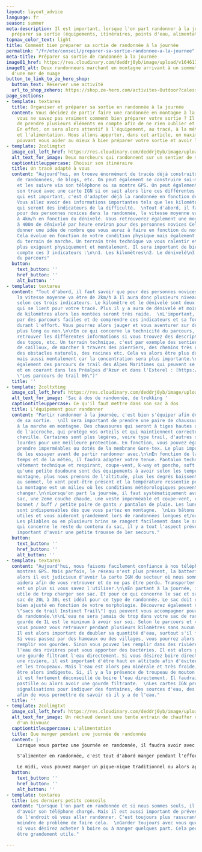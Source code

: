 ```yaml
---
layout: layout_advice
language: fr
season: summer
meta-description: Il est important, lorsque l'on part randonner à la journée, de bien
  préparer sa sortie (équipements, itinéraires, points d'eau, alimentation...)
topnav_color_text: light
title: Comment bien préparer sa sortie de randonnée à la journée
permalink: "/fr/ete/conseil/preparer-sa-sortie-randonnee-a-la-journee"
meta-title: Préparer sa sortie de randonnée à la journée
image01_href: https://res.cloudinary.com/deddrj0yb/image/upload/v1646130600/website/Conseil%20/laurentiu-morariu-zWGhVgY-GmY-unsplash_bwcsmi.jpg
image01_alt: Deux randonneurs marchant en montagne arrivant à un sommet au dessus
  d'une mer de nuage
button_to_link_to_ze_hero_shop:
  button_text: Réserver une activité
  url_to_shop_zehero: https://shop.ze-hero.com/activites-Outdoor?calessonstype=all&catypegenderlistsummer=all&calessonsactivitytype=all&start-date=
page_sections:
- template: textarea
  title: Organiser et préparer sa sortie en randonnée à la journée
  content: Vous décidez de partir faire une randonnée en montagne à la journée, mais
    vous ne savez pas vraiment comment bien préparer votre sortie ? Il est important
    de prendre plusieurs éléments en compte afin de ne rien oublier et de partir serein.
    En effet, on sera alors attentif à l'équipement, au tracé, à la météo, à l'hydratation
    et l'alimentation. Nous allons apporter, dans cet article, un maximum de conseil
    pouvant vous aider au mieux à bien préparer votre sortie et avoir les bases.
- template: 2colimgtxt
  image_col_left_href: https://res.cloudinary.com/deddrj0yb/image/upload/v1646130612/website/Conseil%20/anders-nielsen-8jQFXXSTvbw-unsplash_hsdiwr.jpg
  alt_text_for_image: Deux marcheurs qui randonnent sur un sentier de montagne
  captiontitleuppercase: Choisir son itinéraire
  title: Un tracé adapté à vous
  content: "Aujourd'hui, on trouve énormément de tracés déjà construits sur des sites
    de randonnées, de blogs, etc. On peut également se construire soi-même des itinéraires
    et les suivre via son téléphone ou sa montre GPS. On peut également construire
    son tracé avec une carte IGN si on sait alors lire ces différentes cartes. Ce
    qui est important, c'est d'adapter déjà la randonnée en fonction de votre niveau.
    Vous allez avoir des informations importantes tels que les kilomètres et le dénivelé
    qui seront des indicateurs de la difficulté.  \nTout d'abord, il faut savoir que
    pour des personnes novices dans la randonnée, la vitesse moyenne va être de 2km/h
    à 4km/h en fonction du dénivelé. Vous retrouverez également une moyenne de 300m
    à 400m de dénivelé par heure environ pour des personnes novices Cela peut vous
    donner une idée de nombre que vous aurez à faire en fonction du nombre de kilomètre.
    Cela évolue en fonction de votre condition physique mais également en fonction
    du terrain de marche. Un terrain très technique va vous ralentir et sera beaucoup
    plus exigeant physiquement et mentalement. Il sera important de bien prendre en
    compte ces 3 indicateurs :\n\n1. Les kilomètres\n2. Le dénivelé\n3. La technicité
    du parcours"
  button:
    text_button: ''
    href_button: ''
    alt_button: ''
- template: textarea
  content: "Tout d'abord, il faut savoir que pour des personnes novices dans la randonnée,
    la vitesse moyenne va être de 2km/h à Il aura donc plusieurs niveaux de difficulté
    selon ces trois indicateurs. Le kilomètre et le dénivelé sont deux paramètres
    qui se lient pour votre tracé. Plus il y a aura de dénivelé et moins il y aura
    de kilomètres alors les montées seront très raide.  \nL'important, c'est de commencer
    par des parcours faciles et de comprendre ces indicateurs et sa forme physique
    durant l'effort. Vous pourrez alors jauger et vous aventurer sur des parcours
    plus long ou non.\n\nEn ce qui concerne la technicité du parcours, vous pourrez
    retrouver les différentes informations si vous trouvez des descriptions des parcours,
    des topos, etc. Un terrain technique, c'est par exemple des sentiers avec énormément
    de cailloux, de marcher à travers des pierriers, des chemins très raides avec
    des obstacles naturels, des racines etc. Cela va alors être plus dur physiquement
    mais aussi mentalement car la concentration sera plus importante.\n\nDécouvrez
    également des parcours de trail des Alpes Maritimes qui peuvent se faire en marchant
    et en courant dans les Préalpes d'Azur et dans l'Esterel : [https://www.ze-hero.com/fr/ete/conseil/itineraires-trail-alpes-maritimes](https://www.ze-hero.com/fr/ete/conseil/itineraires-trail-alpes-maritimes
    \"Les parcours de trail 06\")"
  title: ''
- template: 2coltxtimg
  image_col_left_href: https://res.cloudinary.com/deddrj0yb/image/upload/v1646138026/website/Conseil%20/oriol-pascual-l5VCmqQbP_g-unsplash_mzu8yf.jpg
  alt_text_for_image: 'Sac à dos de randonnée, de trekking '
  captiontitleuppercase: Ce qu'il faut mettre dans son sac à dos
  title: L'équipement pour randonner
  content: "Partir randonner à la journée, c'est bien s'équiper afin de profiter pleinement
    de sa sortie.  \nIl sera important de prendre une paire de chaussures adaptées
    à la marche en montagne. Des chaussures qui seront à tiges hautes ou basses, avec
    de l'accroche, qui protège vos orteils et qui maintiennent correctement votre
    cheville. Certaines sont plus légères, voire type trail, d'autres seront plus
    lourdes pour une meilleure protection. En fonction, vous pouvez également les
    prendre imperméables ou dotés de la membrane Gore-tex. Le plus important, c'est
    de les essayer avant de partir randonner avec.\n\nEn fonction de la période, du
    temps et de la météo, il faudra adapter votre tenue. Pantalon technique ou short,
    vêtement technique et respirant, coupe-vent, k-way et poncho, soft shell ainsi
    qu'une petite doudoune sont des équipements à avoir selon les températures. En
    montagne, plus nous prenons de l'altitude, plus les degrés baissent. De plus,
    au sommet, le vent peut-être présent et la température ressentie peut-être froide.
    La montagne est un milieu où les conditions météorologiques peuvent très rapidement
    changer.\n\nLorsqu'on part la journée, il faut systématiquement avoir dans son
    sac, une 2eme couche chaude, une veste imperméable et coupe-vent, casquette /
    bonnet / buff / petite paire de gants / pantalon de pluie. Les lunettes de soleils
    sont indispensables dès que vous partez en montagne.  \nLes bâtons de marche seront
    utiles et vous aideront grandement lors de randonnées longues et/ou difficiles.
    Les pliables ou en plusieurs brins se rangent facilement dans le sac.  \nEn ce
    qui concerne le reste du contenu du sac, il y a tout l'aspect préventif. Il est
    important d'avoir une petite trousse de 1er secours."
  button:
    text_button: ''
    href_button: ''
    alt_button: ''
- template: textarea
  content: "Aujourd'hui, nous faisons facilement confiance à nos téléphones et nos
    montres GPS. Mais parfois, le réseau n'est plus présent, la batterie est à plat,
    alors il est judicieux d'avoir la carte IGN du secteur où nous sommes. Cela vous
    aidera afin de vous retrouver et de ne pas être perdu. Transporter une boussole
    est un plus si vous savez l'utiliser.\n\nEn partant à la journée, il n'est pas
    utile de trop charger son sac. Et pour ce qui concerne le sac et sa taille, un
    sac de 20L à 30L est idéal pour ce type de randonnée. Le sac doit également être
    bien ajusté en fonction de votre morphologie. Découvrez également nos [https://shop.ze-hero.com//achat-neuf/Accessoire-running-et-trail/Sac-et-Sac-%C3%A0-dos-running,](https://shop.ze-hero.com//achat-neuf/Accessoire-running-et-trail/Sac-et-Sac-%C3%A0-dos-running,
    \"sacs de trail Instinct Trail\") qui peuvent vous accompagner pour une journée
    de randonnée.\n\nL'eau ne sera jamais de trop dans votre sac de randonnée. Une
    gourde de 1L est le minimum à avoir sur soi. Selon le parcours et votre itinéraire
    vous pouvez vous retrouver pendant plusieurs kilomètres sans aucun point d'eau.
    Il est alors important de doubler sa quantité d'eau, surtout s'il fait chaud.
    Si vous passez par des hameaux ou des villages, vous pourrez alors facilement
    remplir vos gourdes. Sinon vous pouvez les remplir dans des rivières. Mais attention,
    l'eau des rivières peut vous apporter des bactéries. Il est alors préférable d'avoir
    une gourde filtrant l'eau directement. Si vous désirez boire directement dans
    une rivière, il est important d'être haut en altitude afin d'éviter les alpages
    et les troupeaux. Mais l'eau est alors peu minérale et très froide, cela peut
    être alors indigeste. Si, il y a la présence de troupeau de mouton ou de vache,
    il est fortement déconseillé de boire l'eau directement. Il faudrait mettre une
    pastille ou alors avoir une gourde filtrante.  \nLes cartes IGN présentent différentes
    signalisations pour indiquer des fontaines, des sources d'eau, des puits et autre
    afin de vous permettre de savoir où il y a de l'eau."
  title: ''
- template: 2colimgtxt
  image_col_left_href: https://res.cloudinary.com/deddrj0yb/image/upload/v1646144788/website/Conseil%20/alireza-shojaei-9v5GBFfnnlU-unsplash_fnkdah.jpg
  alt_text_for_image: Un réchaud devant une tente entrain de chauffer de l'eau lors
    d'un bivouac
  captiontitleuppercase: L'alimentation
  title: Que manger pendant une journée de randonnée
  content: |-
    Lorsque vous partez une journée en randonnée, il faudra avoir avec vous de quoi vous alimenter. Partir marcher durant 8h va vous consommer de l'énergie. Il faudra alors s'alimenter afin de ne pas avoir de coup de fatigue et de rester en forme tout le long de l'effort.

    S'alimenter en randonnée, c'est tout d'abord manger pendant l'effort. On va alors privilégier des aliments faciles à avaler et plutôt sucrés. On va retrouver les fruits secs, des pâtes de fruits, compotes, barres énergétiques / céréales, fruits... Il est important de faire une petite pause et d'avaler quelque chose le matin et en fin de journée vers l'heure du goûter. Il ne faut pas attendre de se sentir fatigué ou en hypoglycémie pour manger. Il faut toujours avoir un coup d'avance.

    Le midi, vous pouvez manger un pique-nique traditionnel ou alors apporter un réchaud et vous faire cuire soit un plat déshydraté par exemple. Aujourd'hui on trouve des réchauds très faciles à transporter, avec des petites bombonnes de gaz et des casseroles légères et pratiques. Prendre un petit réchaud peut être idéal pour l'heure du café ou du thé. Sinon vous pouvez apporter un thermos afin d'en profiter facilement, tout le long de la journée.
  button:
    text_button: ''
    href_button: ''
    alt_button: ''
- template: textarea
  title: Les derniers petits conseils
  content: "Lorsque l'on part en randonnée et si nous sommes seuls, il est important
    d'avoir son téléphone chargé. Mais il est aussi important de prévenir un proche
    de l'endroit où vous aller randonner. C'est toujours plus rassurant s'il y a le
    moindre de problème de faire cela.  \nGarder toujours avec vous quelques euros,
    si vous désirez acheter à boire ou à manger quelques part. Cela peut toujours
    être grandement utile."

---
```


